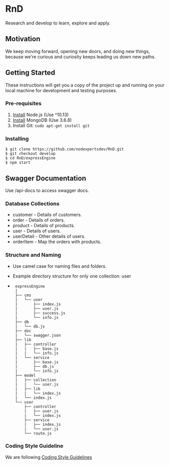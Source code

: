 # RnD

Research and develop to learn, explore and apply.

## Motivation

We keep moving forward, opening new doors, and doing new things, because we're curious and curiosity keeps leading us down new paths.


## Getting Started

These instructions will get you a copy of the project up and running on your local machine for development and testing purposes.

### Pre-requisites
1. [Install](https://nodejs.org/en/download/package-manager/#debian-and-ubuntu-based-linux-distributions) Node.js (Use ^10.13)
2. [Install](https://docs.mongodb.com/master/tutorial/install-mongodb-on-ubuntu/#using-deb-packages-recommended) MongoDB (Use 3.6.8)
3. Install Git: `sudo apt-get install git`

### Installing

	$ git clone https://github.com/nodexpertsdev/RnD.git
    $ git checkout develop
    $ cd RnD/expressEngine
    $ npm start

## Swagger Documentation

Use /api-docs to access swagger docs.

### Database Collections

* customer - Details of customers.
* order - Details of orders.
* product - Details of products.
* user - Details of users.
* userDetail - Other details of users.
* orderItem - Map the orders with products.

### Structure and Naming

* Use camel case for naming files and folders.
* Example directory structure for only one collection: user

*  ```
    expressEngine
    |
    ├── cms
    |   └── user
    |       ├── index.js
    |       ├── user.js
    |       ├── success.js
    |       └── info.js
    ├── db
    |   └── db.js
    ├── doc
    |   └── swagger.json
    ├── lib
    |   ├── controller
    |   |   ├── base.js
    |   |   └── info.js
    |   └── service
    |       ├── base.js
    |       ├── db.js
    |       └── info.js
    ├── model
    |   ├── collection
    |   |   └── user.js
    |   ├── lib
    |   |   └── index.js
    |   └── index.js
    └── user
        ├── controller
        |   ├── user.js
        |   └── index.js
        ├── service
        |   ├── index.js
        |   └── user.js
        └── route.js
   
### Coding Style Guideline

We are following [Coding Style Guidelines](https://github.com/nodexpertsdev/RnD/blob/develop/CODING_GUIDE.md)

